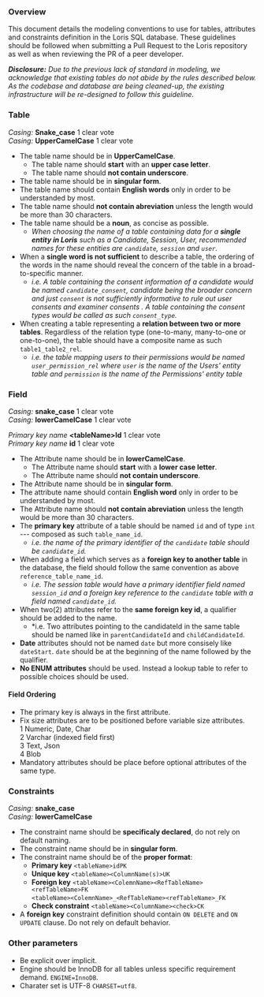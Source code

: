 ### Overview

This document details the modeling conventions to use for tables, attributes and constraints definition in the Loris SQL database. These guidelines should be followed when submitting a Pull Request to the Loris repository as well as when reviewing the PR of a peer developer.

***Disclosure:** Due to the previous lack of standard in modeling, we acknowledge that existing tables do not abide by the rules described below. As the codebase and database are being cleaned-up, the existing infrastructure will be re-designed to follow this guideline.*

### Table

*Casing:* **Snake_case** 1 clear vote  
*Casing:* **UpperCamelCase** 1 clear vote

- The table name should be in **UpperCamelCase**.
  - The table name should **start** with an **upper case letter**.
  - The table name should **not contain underscore**.
- The table name should be in **singular form**.
- The table name should contain **English words** only in order to be understanded by most.
- The table name should **not contain abreviation** unless the length would be more than 30 characters.
- The table name should be a **noun**, as concise as possible.
  - *When choosing the name of a table containing data for a **single entity in Loris** such as a Candidate, Session, User, recommended names for these entities are `candidate`, `session` and `user`.*
- When a **single word is not sufficient** to describe a table, the ordering of the words in the name should reveal the concern of the table in a broad-to-specific manner. 
  - *i.e. A table containing the consent information of a candidate would be named `candidate_consent`, candidate being the broader concern and just `consent` is not sufficiently informative to rule out user consents and examiner consents . A table containing the consent types would be called as such `consent_type`.*
- When creating a table representing a **relation between two or more tables**. Regardless of the relation type (one-to-many, many-to-one or one-to-one), the table should have a composite name as such `table1_table2_rel`.
  - *i.e. the table mapping users to their permissions would be named `user_permission_rel` where `user` is the name of the Users' entity table and `permission` is the name of the Permissions' entity table*

### Field

*Casing:* **snake_case** 1 clear vote  
*Casing:* **lowerCamelCase** 1 clear vote  

*Primary key name* **\<tableName\>Id** 1 clear vote  
*Primary key name* **id** 1 clear vote
 
- The Attribute name should be in **lowerCamelCase**.
  - The Attribute name should **start** with a **lower case letter**.
  - The Attribute name should **not contain underscore**.
- The Attribute name should be in **singular form**.
- The attribute name should contain **English word** only in order to be understanded by most.
- The Attribute name should **not contain abreviation** unless the length would be more than 30 characters.
- The **primary key** attribute of a table should be named `id` and of type `int`  --- composed as such `table_name_id`.
  - *i.e. the name of the primary identifier of the `candidate` table should be `candidate_id`.*
- When adding a field which serves as a **foreign key to another table** in the database, the field should follow the same convention as above `reference_table_name_id`. 
  - *i.e. The session table would have a primary identifier field named `session_id` and a foreign key reference to the `candidate` table with a field named `candidate_id`.*
- When two(2) attributes refer to the **same foreign key id**, a qualifier should be added to the name.
  - *i.e. Two attributes pointing to the candidateId in the same table should be named like in `parentCandidateId` and `childCandidateId`.
- **Date** attributes should not be named `date` but more consisely like `dateStart`. `date` should be at the beginning of the name followed by the qualifier.
- **No ENUM attributes** should be used. Instead a lookup table to refer to possible choices should be used.

#### Field Ordering

- The primary key is always in the first attribute.
- Fix size attributes are to be positioned before variable size attributes.  
  1 Numeric, Date, Char  
  2 Varchar (indexed field first)  
  3 Text, Json  
  4 Blob  
- Mandatory attributes should be place before optional attributes of the same type.


### Constraints

*Casing:* **snake_case**  
*Casing:* **lowerCamelCase**

- The constraint name should be **specificaly declared**, do not rely on default naming.
- The constraint name should be in **singular form**.
- The constraint name should be of the **proper format**:
  - **Primary key** `<tableName>idPK`
  - **Unique key** `<tableName><ColumnName(s)>UK`
  - **Foreign key** `<tableName><ColemnName><RefTableName><refTableName>FK`  
                   `<tableName><ColemnName>_<RefTableName><refTableName>_FK`
  - **Check constraint** `<tableName><ColumnName><check>CK`
- A **foreign key** constraint definition should contain `ON DELETE` and `ON UPDATE` clause. Do not rely on default behavior.

### Other parameters
- Be explicit over implicit. 
- Engine should be InnoDB for all tables unless specific requirement demand. `ENGINE=InnoDB`.
- Charater set is UTF-8 `CHARSET=utf8`.


